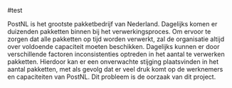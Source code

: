 #test

PostNL is het grootste pakketbedrijf van Nederland. Dagelijks komen er duizenden pakketten binnen bij het verwerkingsproces. Om ervoor te zorgen dat alle pakketten op tijd worden verwerkt, zal de organisatie altijd over voldoende capaciteit moeten beschikken. Dagelijks kunnen er door verschillende factoren inconsistenties optreden in het aantal te verwerken pakketten. Hierdoor kan er een onverwachte stijging plaatsvinden in het aantal pakketten, met als gevolg dat er veel druk komt op de werknemers en capaciteiten van PostNL. Dit probleem is de oorzaak van dit project.
